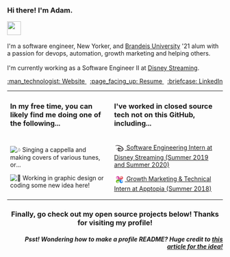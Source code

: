 <p>
  <h3>Hi there! I'm Adam.</h3><img src="https://fonts.gstatic.com/s/e/notoemoji/latest/1f44b_1f3fb/512.gif" width="32px" height="32px"/>
</p>
<p>
        I'm a software engineer, New Yorker, and <a href="http://brandeis.edu">Brandeis University</a> '21
        alum with a passion for devops, automation, growth marketing and helping others.<br><br>I'm currently working as a
        Software Engineer II at <a href="https://www.disneystreaming.com/">Disney Streaming</a>.
    </h3>
    <p align="center">
        <a href="https://adamfleishaker.com/">
            :man_technologist: Website
        </a>&nbsp;
        <a href="http://adamfleishaker.com/assets/resume.pdf">
            :page_facing_up: Resume
        </a>&nbsp;
        <a href="https://www.linkedin.com/in/adamfleishaker/">
            :briefcase: LinkedIn
        </a>
    </p>

<table>
    <tr>
        <td>
            <p align="center">
                <h3>In my free time, you can likely find me doing one of the following...</h3>
            </p>
        </td>
        <td>
            <p align="center">
                <h3>I've worked in closed source tech not on this GitHub, including...</h3>
            </p>
        </td>
    </tr>
    <tr>
        <td>
            <p>
                <p><picture>
  <source srcset="https://fonts.gstatic.com/s/e/notoemoji/latest/1f3b6/512.webp" type="image/webp">
  <img src="https://fonts.gstatic.com/s/e/notoemoji/latest/1f3b6/512.gif" alt="🎶" width="25px" height="25px">
</picture> Singing a cappella and making covers of various tunes, or...</p>
                <p><picture>
  <source srcset="https://fonts.gstatic.com/s/e/notoemoji/latest/1f916/512.webp" type="image/webp">
  <img src="https://fonts.gstatic.com/s/e/notoemoji/latest/1f916/512.gif" alt="🤖" width="25px" height="25px">
</picture> Working in graphic design or coding some new idea here!</p>
            </p>
        </td>
        <td>
            <p>
                <a href="https://www.disneystreaming.com/">
                    <p><img style="vertical-align:middle"
                            src="https://raw.githubusercontent.com/afleishaker/afleishaker/master/assets/dss.png"
                            width="25px" height="25px" alt="Disney Streaming"/> Software Engineering Intern at Disney
                        Streaming (Summer 2019 and Summer 2020)</p>
                </a>
                <a href="https://www.apptopia.com/">
                    <p><img style="vertical-align:middle"
                            src="https://raw.githubusercontent.com/afleishaker/afleishaker/master/assets/apptopia.png"
                            width="25px" height="25px" alt="Apptopia"/> Growth Marketing & Technical Intern at Apptopia
                        (Summer 2018)</p>
                </a>
            </p>
        </td>
    </tr>
</table>

<h3 align="center">Finally, go check out my open source projects below! Thanks for visiting my profile!</h3>

<h5 align="right"><i>Psst!</i> Wondering how to make a profile README? Huge credit to <a
        href="https://www.aboutmonica.com/blog/how-to-create-a-github-profile-readme">this article for the idea!</a></h5>
